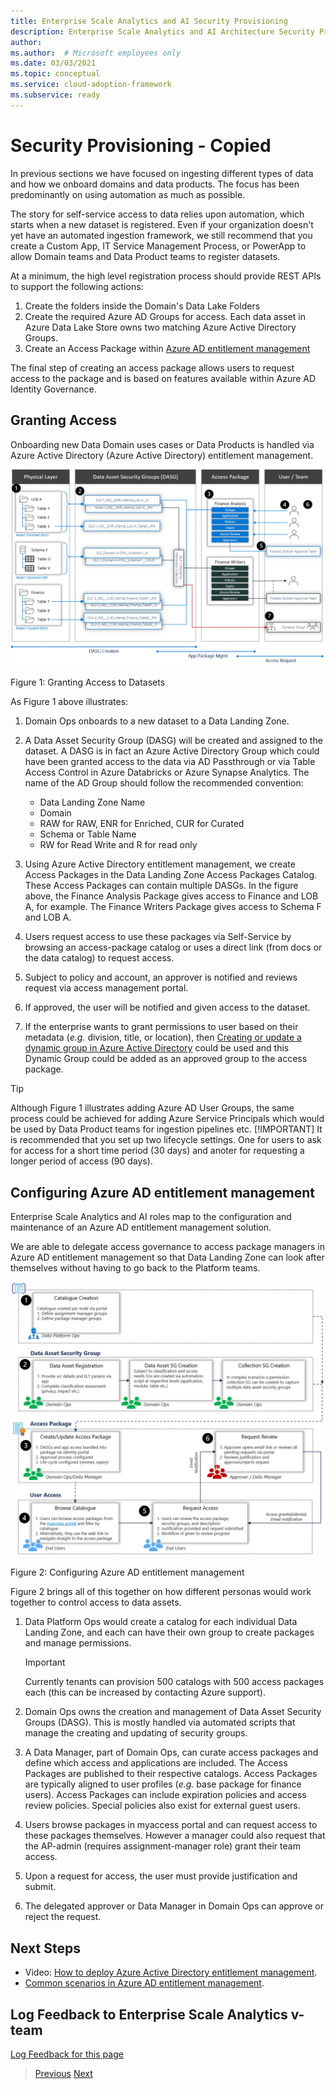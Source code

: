 ```yaml
---
title: Enterprise Scale Analytics and AI Security Provisioning
description: Enterprise Scale Analytics and AI Architecture Security Provisioning.
author: 
ms.author:  # Microsoft employees only
ms.date: 03/03/2021
ms.topic: conceptual
ms.service: cloud-adoption-framework
ms.subservice: ready
---
```


# Security Provisioning - Copied

In previous sections we have focused on ingesting different types of data and how we onboard domains and data products. The focus has been predominantly on using automation as much as possible.

The story for self-service access to data relies upon automation, which starts when a new dataset is registered. Even if your organization doesn't yet have an automated ingestion framework, we still recommend that you create a Custom App, IT Service Management Process, or PowerApp to allow Domain teams and Data Product teams to register datasets.

At a minimum, the high level registration process should provide REST APIs to support the following actions:

1. Create the folders inside the Domain's Data Lake Folders
1. Create the required Azure AD Groups for access. Each data asset in Azure Data Lake Store owns two matching Azure Active Directory Groups.
1. Create an Access Package within [Azure AD entitlement management](https://docs.microsoft.com/azure/active-directory/governance/entitlement-management-overview)

The final step of creating an access package allows users to request access to the package and is based on features available within Azure AD Identity Governance.

## Granting Access

Onboarding new Data Domain uses cases or Data Products is handled via Azure Active Directory (Azure Active Directory) entitlement management.

![Granting Access](../images/granting_access.png)

Figure 1: Granting Access to Datasets

As Figure 1 above illustrates:

1. Domain Ops onboards to a new dataset to a Data Landing Zone.
1. A Data Asset Security Group (DASG) will be created and assigned to the dataset. A DASG is in fact an Azure Active Directory Group which could have been granted access to the data via AD Passthrough or via Table Access Control in Azure Databricks or Azure Synapse Analytics. The name of the AD Group should follow the recommended convention:

   - Data Landing Zone Name
   - Domain
   - RAW for RAW, ENR for Enriched, CUR for Curated
   - Schema or Table Name
   - RW for Read Write and R for read only

1. Using Azure Active Directory entitlement management, we create Access Packages in the Data Landing Zone Access Packages Catalog. These Access Packages can contain multiple DASGs. In the figure above, the Finance Analysis Package gives access to Finance and LOB A, for example. The Finance Writers Package gives access to Schema F and LOB A.
1. Users request access to use these packages via Self-Service by browsing an access-package catalog or uses a direct link (from docs or the data catalog) to request access.
1. Subject to policy and account, an approver is notified and reviews request via access management portal.
1. If approved, the user will be notified and given access to the dataset.
1. If the enterprise wants to grant permissions to user based on their metadata (*e.g.* division, title, or location), then [Creating or update a dynamic group in Azure Active Directory](https://docs.microsoft.com/azure/active-directory/enterprise-users/groups-create-rule) could be used and this Dynamic Group could be added as an approved group to the access package.

>[!TIP]
>Although Figure 1 illustrates adding Azure AD User Groups, the same process could be achieved for adding Azure Service Principals which would be used by Data Product teams for ingestion pipelines etc.
>[!IMPORTANT]
>It is recommended that you set up two lifecycle settings. One for users to ask for access for a short time period (30 days) and anoter for requesting a longer period of access (90 days).

## Configuring Azure AD entitlement management

Enterprise Scale Analytics and AI roles map to the configuration and maintenance of an Azure AD entitlement management solution.

We are able to delegate access governance to access package managers in Azure AD entitlement management so that Data Landing Zone can look after themselves without having to go back to the Platform teams.

![User Access Management](../images/user_access_management.png)

Figure 2: Configuring Azure AD entitlement management

Figure 2 brings all of this together on how different personas would work together to control access to data assets.

1. Data Platform Ops would create a catalog for each individual Data Landing Zone, and each can have their own group to create packages and manage permissions.

   >[!IMPORTANT]
   >Currently tenants can provision 500 catalogs with 500 access packages each (this can be increased by contacting Azure support).

1. Domain Ops owns the creation and management of Data Asset Security Groups (DASG). This is mostly handled via automated scripts that manage the creating and updating of security groups.
1. A Data Manager, part of Domain Ops, can curate access packages and define which access and applications are included. The Access Packages are published to their respective catalogs. Access Packages are typically aligned to user profiles (*e.g.* base package for finance users). Access Packages can include expiration policies and access review policies. Special policies also exist for external guest users.
1. Users browse packages in myaccess portal and can request access to these packages themselves. However a manager could also request that the AP-admin (requires assignment-manager role) grant their team access.
1. Upon a request for access, the user must provide justification and submit.
1. The delegated approver or Data Manager in Domain Ops can approve or reject the request.

## Next Steps

- Video: [How to deploy Azure Active Directory entitlement management](https://www.youtube.com/watch?v=zaaKvaaYwI4&feature=youtu.be).
- [Common scenarios in Azure AD entitlement management](https://docs.microsoft.com/azure/active-directory/governance/entitlement-management-scenarios).

## Log Feedback to Enterprise Scale Analytics v-team

[Log Feedback for this page](https://github.com/Azure/enterprise-scale-analytics/issues/new?title=&body=%0A%0A%5BEnter%20feedback%20here%5D%0A%0A%0A---%0A%23%23%23%23%20Document%20Details%0A%0A%E2%9A%A0%20*Do%20not%20edit%20this%20section.%20It%20is%20required%20for%20Solution%20Engineering%20%E2%9E%9F%20GitHub%20issue%20linking.*%0A%0A*%20Content%3A%2005-securitymodel%20%E2%9E%9F%2003-secprovisioning.md)

>[Previous](02-sensitive.md)
>[Next](../06-dataops/01-overview.md)
